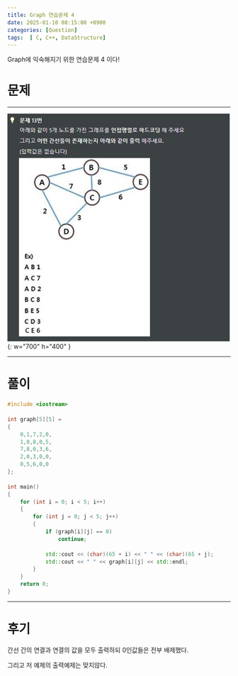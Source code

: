 ```yaml
---
title: Graph 연습문제 4
date: 2025-01-10 08:15:00 +0900
categories: [Question]  
tags:  [ C, C++, DataStructure]
---
```


Graph에 익숙해지기 위한 연습문제 4 이다!

# 문제   
---------------------------------------

![Desktop View](/assets/img/graph4.png){: w="700" h="400" }
    
---------------------------------------

# 풀이

```c++
#include <iostream>

int graph[5][5] =
{
    0,1,7,2,0,
    1,0,8,0,5,
    7,8,0,3,6,
    2,0,3,0,0,
    0,5,6,0,0
};

int main()
{
    for (int i = 0; i < 5; i++)
    {
        for (int j = 0; j < 5; j++)
        {
            if (graph[i][j] == 0)
                continue;
            
            std::cout << (char)(65 + i) << " " << (char)(65 + j);
            std::cout << " " << graph[i][j] << std::endl;
        }
    }
    return 0;
}
```
---------------------------------------

# 후기

간선 간의 연결과 연결의 값을 모두 출력하되 0인값들은 전부 배제했다.

그리고 저 예제의 출력예제는 맞지않다.
